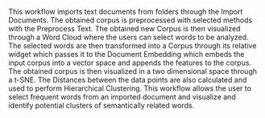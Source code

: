 This workflow imports text documents from folders through the Import Documents. The obtained corpus is preprocessed with selected methods with the Preprocess Text. The obtained new Corpus is then visualized through a Word Cloud where the users can select words to be analyzed. The selected words are then transformed into a Corpus through its relative widget which passes it to the Document Embedding which embeds the input corpus into a vector space and appends the features to the corpus. The obtained corpus is then visualized in a two dimensional space through a t-SNE. The Distances between the data points are also calculated and used to perform Hierarchical Clustering. This workflow allows the user to select frequent words from an imported document and visualize and identify potential clusters of semantically related words.